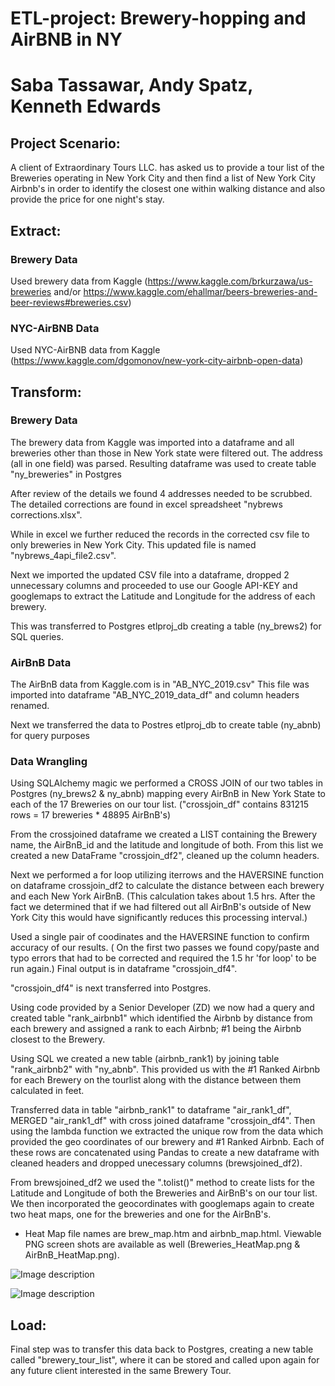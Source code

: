 # ETL-project: Brewery-hopping and AirBNB in NY
# Saba Tassawar, Andy Spatz, Kenneth Edwards

## Project Scenario:

A client of Extraordinary Tours LLC. has asked us to provide a tour list of the Breweries operating in New York City and then find a list of New York City Airbnb's in order to identify the closest one within walking distance and also provide the price for one night's stay.


## Extract: 
### Brewery Data
Used brewery data from Kaggle (https://www.kaggle.com/brkurzawa/us-breweries and/or        https://www.kaggle.com/ehallmar/beers-breweries-and-beer-reviews#breweries.csv) 
### NYC-AirBNB Data
Used NYC-AirBNB data from Kaggle (https://www.kaggle.com/dgomonov/new-york-city-airbnb-open-data)


## Transform:

### Brewery Data
The brewery data from Kaggle was imported into a dataframe and all breweries other than those in New York state were filtered out.
The address (all in one field) was parsed.
Resulting dataframe was used to create table "ny_breweries" in Postgres

After review of the details we found 4 addresses needed to be scrubbed. The detailed corrections are found in excel spreadsheet "nybrews corrections.xlsx". 

While in excel we further reduced the records in the corrected csv file to only breweries in New York City. 
This updated file is named "nybrews_4api_file2.csv".

Next we imported the updated CSV file into a dataframe, dropped 2 unnecessary columns and proceeded to use our Google API-KEY and googlemaps to extract the Latitude and Longitude for the address of each brewery.

This was transferred to Postgres etlproj_db creating a table (ny_brews2) for SQL queries.

### AirBnB Data
The AirBnB data from Kaggle.com is in "AB_NYC_2019.csv" This file was imported into dataframe "AB_NYC_2019_data_df" and column headers renamed.

Next we transferred the data to Postres etlproj_db to create table (ny_abnb) for query purposes

### Data Wrangling
Using SQLAlchemy magic we performed a CROSS JOIN of our two tables in Postgres (ny_brews2 & ny_abnb) mapping every AirBnB in New York State to each of the 17 Breweries on our tour list. ("crossjoin_df" contains 831215 rows = 17 breweries * 48895 AirBnB's)

From the crossjoined dataframe we created a LIST containing the Brewery name, the AirBnB_id and the latitude and longitude of both.
From this list we created a new DataFrame "crossjoin_df2", cleaned up the column headers. 

Next we performed a for loop utilizing iterrows and the HAVERSINE function on dataframe crossjoin_df2 to calculate the distance between each brewery and each New York AirBnB. (This calculation takes about 1.5 hrs. After the fact we determined that if we had filtered out all AirBnB's outside of New York City this would have significantly reduces this processing interval.)

Used a single pair of coodinates and the HAVERSINE function to confirm accuracy of our results. ( On the first two passes we found copy/paste and typo errors that had to be corrected and required the 1.5 hr 'for loop' to be run again.) Final output is in dataframe "crossjoin_df4".

"crossjoin_df4" is next transferred into Postgres.

Using code provided by a Senior Developer (ZD) we now had a query and created table "rank_airbnb1" which identified the Airbnb by distance from each brewery and assigned a rank to each Airbnb; #1 being the Airbnb closest to the Brewery.

Using SQL we created a new table (airbnb_rank1) by joining table "rank_airbnb2" with "ny_abnb". This provided us with the #1 Ranked Airbnb for each Brewery on the tourlist along with the distance between them calculated in feet.

Transferred data in table "airbnb_rank1" to dataframe "air_rank1_df", MERGED "air_rank1_df" with cross joined dataframe "crossjoin_df4". Then using the lambda function we extracted the unique row from the data which provided the geo coordinates of our brewery and #1 Ranked Airbnb. Each of these rows are concatenated using Pandas to create a new dataframe with cleaned headers and dropped unecessary columns (brewsjoined_df2).

From brewsjoined_df2 we used the ".tolist()" method to create lists for the Latitude and Longitude of both the Breweries and AirBnB's on our tour list. We then incorporated the geocordinates with googlemaps again to create two heat maps, one for the breweries and one for the AirBnB's.
* Heat Map file names are brew_map.htm and airbnb_map.html. Viewable PNG screen shots are available as well (Breweries_HeatMap.png & AirBnB_HeatMap.png).

![Image description](https://github.com/SabaTass/ETL-project/blob/master/Pics/Breweries_HeatMap.PNG)

![Image description](https://github.com/SabaTass/ETL-project/blob/master/Pics/AirBnB_HeatMap.PNG)


## Load: 

Final step was to transfer this data back to Postgres, creating a new table called "brewery_tour_list", where it can be stored and called upon again for any future client interested in the same Brewery Tour.

